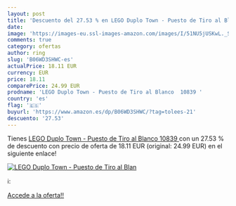 ```yaml
---
layout: post
title: 'Descuento del 27.53 % en LEGO Duplo Town - Puesto de Tiro al Blan'
date: 
image: 'https://images-eu.ssl-images-amazon.com/images/I/51NU5jUSKwL._SL200_.jpg'
comments: true
category: ofertas
author: ring
slug: 'B06WD3SHWC-es'
actualPrice: 18.11 EUR
currency: EUR
price: 18.11
comparePrice: 24.99 EUR
prodname: 'LEGO Duplo Town - Puesto de Tiro al Blanco  10839 '
country: 'es'
flag: '🇪🇸'
buyurl: 'https://www.amazon.es/dp/B06WD3SHWC/?tag=tolees-21'
descuento: '27.53'
---
```


Tienes [LEGO Duplo Town - Puesto de Tiro al Blanco  10839 ](https://www.amazon.es/dp/B06WD3SHWC/?tag=tolees-21) con un 27.53 % de descuento con precio de oferta de 18.11 EUR (original: 24.99 EUR) en el siguiente enlace!

[![LEGO Duplo Town - Puesto de Tiro al Blan](https://images-eu.ssl-images-amazon.com/images/I/51NU5jUSKwL._SL200_.jpg)](https://www.amazon.es/dp/B06WD3SHWC/?tag=tolees-21)

ℹ️:


[Accede a la oferta!!](https://www.amazon.es/dp/B06WD3SHWC/?tag=tolees-21)
